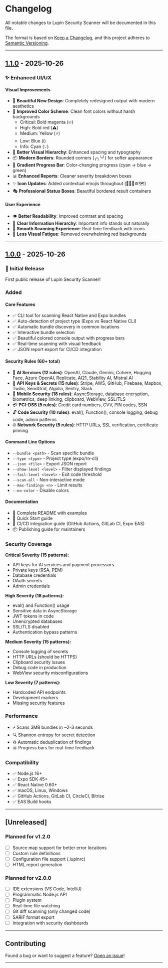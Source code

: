# Changelog

All notable changes to Lupin Security Scanner will be documented in this file.

The format is based on [Keep a Changelog](https://keepachangelog.com/en/1.0.0/),
and this project adheres to [Semantic Versioning](https://semver.org/spec/v2.0.0.html).

---

## [1.1.0] - 2025-10-26

### ✨ Enhanced UI/UX

#### Visual Improvements
- 🎨 **Beautiful New Design**: Completely redesigned output with modern aesthetics
- 🌈 **Improved Color Scheme**: Clean font colors without harsh backgrounds
  - Critical: Bold magenta (🔥)
  - High: Bold red (⚠️)
  - Medium: Yellow (⚡)
  - Low: Blue (ℹ️)
  - Info: Cyan (💡)
- 🎯 **Better Visual Hierarchy**: Enhanced spacing and typography
- 📦 **Modern Borders**: Rounded corners (╭╮╰╯) for softer appearance
- 🔄 **Gradient Progress Bar**: Color-changing progress (cyan → blue → green)
- 📊 **Enhanced Reports**: Cleaner severity breakdown boxes
- ✨ **Icon Updates**: Added contextual emojis throughout (📄📁💾⚙️🗺️)
- 🎭 **Professional Status Boxes**: Beautiful bordered result containers

#### User Experience
- 👁️ **Better Readability**: Improved contrast and spacing
- 🎯 **Clear Information Hierarchy**: Important info stands out naturally
- 💫 **Smooth Scanning Experience**: Real-time feedback with icons
- 🎨 **Less Visual Fatigue**: Removed overwhelming red backgrounds

---

## [1.0.0] - 2025-10-26

### 🎉 Initial Release

First public release of Lupin Security Scanner!

### Added

#### Core Features
- ✅ CLI tool for scanning React Native and Expo bundles
- ✅ Auto-detection of project type (Expo vs React Native CLI)
- ✅ Automatic bundle discovery in common locations
- ✅ Interactive bundle selection
- ✅ Beautiful colored console output with progress bars
- ✅ Real-time scanning with visual feedback
- ✅ JSON report export for CI/CD integration

#### Security Rules (60+ total)
- 🤖 **AI Services (12 rules)**: OpenAI, Claude, Gemini, Cohere, Hugging Face, Azure OpenAI, Replicate, AI21, Stability AI, Mistral AI
- 🔑 **API Keys & Secrets (15 rules)**: Stripe, AWS, GitHub, Firebase, Mapbox, Twilio, SendGrid, Algolia, Sentry, Slack
- 📱 **Mobile Security (18 rules)**: AsyncStorage, database encryption, biometrics, deep linking, clipboard, WebView, SSL/TLS
- 💳 **PCI-DSS (5 rules)**: Credit card numbers, CVV, PIN codes, SSN
- 🔓 **Code Security (10 rules)**: eval(), Function(), console logging, debug code, admin patterns
- 🌐 **Network Security (5 rules)**: HTTP URLs, SSL verification, certificate pinning

#### Command Line Options
- `--bundle <path>` - Scan specific bundle
- `--type <type>` - Project type (expo/rn-cli)
- `--json <file>` - Export JSON report
- `--show-level <level>` - Filter displayed findings
- `--fail-level <level>` - Exit code threshold
- `--scan-all` - Non-interactive mode
- `--max-findings <n>` - Limit results
- `--no-color` - Disable colors

#### Documentation
- 📖 Complete README with examples
- 🚀 Quick Start guide
- 🔄 CI/CD integration guide (GitHub Actions, GitLab CI, Expo EAS)
- 📦 Publishing guide for maintainers

### Security Coverage

**Critical Severity (15 patterns):**
- API keys for AI services and payment processors
- Private keys (RSA, PEM)
- Database credentials
- OAuth secrets
- Admin credentials

**High Severity (18 patterns):**
- eval() and Function() usage
- Sensitive data in AsyncStorage
- JWT tokens in code
- Unencrypted databases
- SSL/TLS disabled
- Authentication bypass patterns

**Medium Severity (15 patterns):**
- Console logging of secrets
- HTTP URLs (should be HTTPS)
- Clipboard security issues
- Debug code in production
- WebView security misconfigurations

**Low Severity (7 patterns):**
- Hardcoded API endpoints
- Development markers
- Missing security features

### Performance
- ⚡ Scans 3MB bundles in ~2-3 seconds
- 🔍 Shannon entropy for secret detection
- ♻️ Automatic deduplication of findings
- 📊 Progress bars for real-time feedback

### Compatibility
- ✅ Node.js 16+
- ✅ Expo SDK 45+
- ✅ React Native 0.60+
- ✅ macOS, Linux, Windows
- ✅ GitHub Actions, GitLab CI, CircleCI, Bitrise
- ✅ EAS Build hooks

---

## [Unreleased]

### Planned for v1.2.0
- [ ] Source map support for better error locations
- [ ] Custom rule definitions
- [ ] Configuration file support (.lupinrc)
- [ ] HTML report generation

### Planned for v2.0.0
- [ ] IDE extensions (VS Code, IntelliJ)
- [ ] Programmatic Node.js API
- [ ] Plugin system
- [ ] Real-time file watching
- [ ] Git diff scanning (only changed code)
- [ ] SARIF format export
- [ ] Integration with security dashboards

---

## Contributing

Found a bug or want to suggest a feature? [Open an issue](https://github.com/adnxy/react-native-lupin/issues)!

---

[1.1.0]: https://github.com/adnxy/react-native-lupin/releases/tag/v1.1.0
[1.0.0]: https://github.com/adnxy/react-native-lupin/releases/tag/v1.0.0
